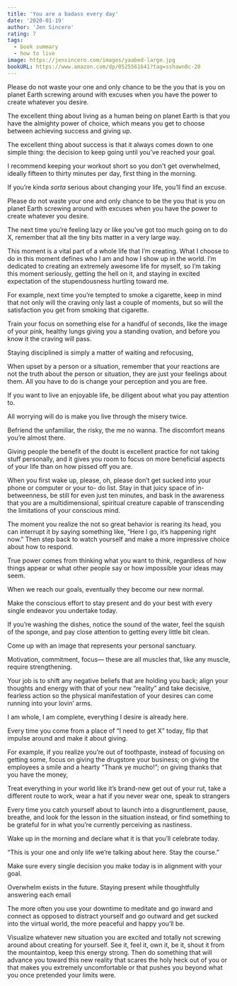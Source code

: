 ```yaml
---
title: 'You are a badass every day'
date: '2020-01-19'
author: 'Jen Sincero'
rating: 7
tags:
  - book summary
  - how to live
image: https://jensincero.com/images/yaabed-large.jpg
bookURL: https://www.amazon.com/dp/0525561641?tag=sshawn0c-20
---
```


Please do not waste your one and only chance to be the you that is you on planet Earth screwing around with excuses when you have the power to create whatever you desire.

The excellent thing about living as a human being on planet Earth is that you have the almighty power of choice, which means you get to choose between achieving success and giving up.

The excellent thing about success is that it always comes down to one simple thing: the decision to keep going until you've reached your goal.

I recommend keeping your workout short so you don't get overwhelmed, ideally fifteen to thirty minutes per day, first thing in the morning.

If you’re kinda _sorta_ serious about changing your life, you’ll find an excuse.

Please do not waste your one and only chance to be the you that is you on planet Earth screwing around with excuses when you have the power to create whatever you desire.

The next time you’re feeling lazy or like you’ve got too much going on to do X, remember that all the tiny bits matter in a very large way.

This moment is a vital part of a whole life that I’m creating. What I choose to do in this moment defines who I am and how I show up in the world. I’m dedicated to creating an extremely awesome life for myself, so I’m taking this moment seriously, getting the hell on it, and staying in excited expectation of the stupendousness hurtling toward me.

For example, next time you’re tempted to smoke a cigarette, keep in mind that not only will the craving only last a couple of moments, but so will the satisfaction you get from smoking that cigarette.

Train your focus on something else for a handful of seconds, like the image of your pink, healthy lungs giving you a standing ovation, and before you know it the craving will pass.

Staying disciplined is simply a matter of waiting and refocusing,

When upset by a person or a situation, remember that your reactions are not the truth about the person or situation, they are just your feelings about them. All you have to do is change your perception and you are free.

If you want to live an enjoyable life, be diligent about what you pay attention to.

All worrying will do is make you live through the misery twice.

Befriend the unfamiliar, the risky, the me no wanna. The discomfort means you’re almost there.

Giving people the benefit of the doubt is excellent practice for not taking stuff personally, and it gives you room to focus on more beneficial aspects of your life than on how pissed off you are.

When you first wake up, please, oh, please don’t get sucked into your phone or computer or your to- do list. Stay in that juicy space of in- betweenness, be still for even just ten minutes, and bask in the awareness that you are a multidimensional, spiritual creature capable of transcending the limitations of your conscious mind.

The moment you realize the not so great behavior is rearing its head, you can interrupt it by saying something like, “Here I go, it’s happening right now.” Then step back to watch yourself and make a more impressive choice about how to respond.

True power comes from thinking what you want to think, regardless of how things appear or what other people say or how impossible your ideas may seem.

When we reach our goals, eventually they become our new normal.

Make the conscious effort to stay present and do your best with every single endeavor you undertake today.

If you’re washing the dishes, notice the sound of the water, feel the squish of the sponge, and pay close attention to getting every little bit clean.

Come up with an image that represents your personal sanctuary.

Motivation, commitment, focus— these are all muscles that, like any muscle, require strengthening.

Your job is to shift any negative beliefs that are holding you back; align your thoughts and energy with that of your new “reality” and take decisive, fearless action so the physical manifestation of your desires can come running into your lovin’ arms.

I am whole, I am complete, everything I desire is already here.

Every time you come from a place of “I need to get X” today, flip that impulse around and make it about giving.

For example, if you realize you’re out of toothpaste, instead of focusing on getting some, focus on giving the drugstore your business; on giving the employees a smile and a hearty “Thank ye mucho!”; on giving thanks that you have the money,

Treat everything in your world like it’s brand-new get out of your rut, take a different route to work, wear a hat if you never wear one, speak to strangers

Every time you catch yourself about to launch into a disgruntlement, pause, breathe, and look for the lesson in the situation instead, or find something to be grateful for in what you’re currently perceiving as nastiness.

Wake up in the morning and declare what it is that you’ll celebrate today.

“This is your one and only life we’re talking about here. Stay the course.”

Make sure every single decision you make today is in alignment with your goal.

Overwhelm exists in the future. Staying present while thoughtfully answering each email

The more often you use your downtime to meditate and go inward and connect as opposed to distract yourself and go outward and get sucked into the virtual world, the more peaceful and happy you’ll be.

Visualize whatever new situation you are excited and totally not screwing around about creating for yourself. See it, feel it, own it, be it, shout it from the mountaintop, keep this energy strong. Then do something that will advance you toward this new reality that scares the holy heck out of you or that makes you extremely uncomfortable or that pushes you beyond what you once pretended your limits were.
